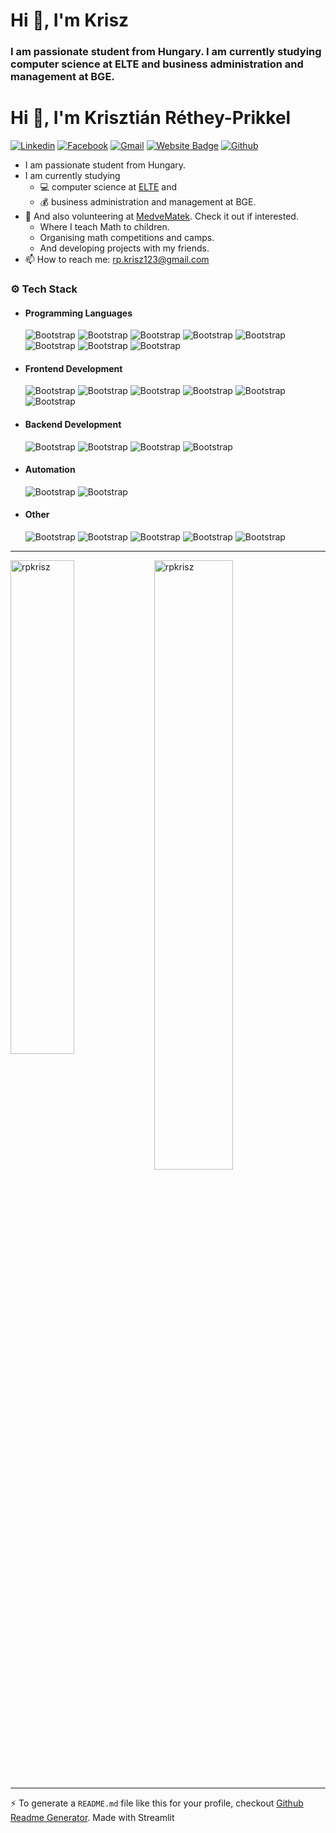 <h1 align="left">Hi 👋, I'm Krisz</h1>
<h3 align="left">I am passionate student from Hungary. I am currently studying computer science at ELTE and business administration and management at BGE.</h3>

# Hi 👋, I'm Krisztián Réthey-Prikkel

[![Linkedin](https://img.shields.io/badge/-LinkedIn-blue?style=flat&logo=Linkedin&logoColor=white)](https://www.linkedin.com/in/rethey-prikkel-krisztian/)
[![Facebook](https://img.shields.io/badge/-Facebook-blue?style=flat&logo=Facebook&logoColor=white)](https://www.facebook.com/krisztian.retheyprikkel)
[![Gmail](https://img.shields.io/badge/-Gmail-c14438?style=flat&logo=Gmail&logoColor=white)](mailto:rp.krisz123@gmail.com)
[![Website Badge](https://img.shields.io/badge/-Website-c14438?style=flat&logo=Google-Chrome&logoColor=white&link=https://rpkrisz.github.io)](https://rpkrisz.github.io)
[![Github](https://img.shields.io/github/followers/rpkrisz?label=Follow&style=social)](https://github.com/rpkrisz)

- I am passionate student from Hungary.
- I am currently studying
  - 💻 computer science at [ELTE](https://www.inf.elte.hu/) and
  - 💰 business administration and management at BGE.
- 🐻 And also volunteering at [MedveMatek](https://medvematek.hu/). Check it out if interested.
  - Where I teach Math to children.
  - Organising math competitions and camps.
  - And developing projects with my friends.
- 📫 How to reach me: rp.krisz123@gmail.com

### ⚙️ Tech Stack

- #### Programming Languages
  ![Bootstrap](https://img.shields.io/badge/-Python-05122A?style=flat&logo=Python&color=72b9ab) ![Bootstrap](https://img.shields.io/badge/-Java-05122A?style=flat&logo=Java&color=72b9ab) ![Bootstrap](https://img.shields.io/badge/-PHP-05122A?style=flat&logo=PHP&color=72b9ab) ![Bootstrap](https://img.shields.io/badge/-Haskell-05122A?style=flat&logo=Haskell&color=72b9ab) ![Bootstrap](https://img.shields.io/badge/-SQL-05122A?style=flat&logo=SQL&color=72b9ab) ![Bootstrap](https://img.shields.io/badge/-Javascript-05122A?style=flat&logo=Javascript&color=72b9ab) ![Bootstrap](https://img.shields.io/badge/-Typescript-05122A?style=flat&logo=Typescript&color=72b9ab) ![Bootstrap](https://img.shields.io/badge/-C%23-05122A?style=flat&logo=C#&color=72b9ab)
- #### Frontend Development
  ![Bootstrap](https://img.shields.io/badge/-React-05122A?style=flat&logo=React&color=72b9ab) ![Bootstrap](https://img.shields.io/badge/-Bootstrap-05122A?style=flat&logo=Bootstrap&color=72b9ab) ![Bootstrap](https://img.shields.io/badge/-CSS3-05122A?style=flat&logo=CSS3&color=72b9ab) ![Bootstrap](https://img.shields.io/badge/-HTML5-05122A?style=flat&logo=HTML5&color=72b9ab) ![Bootstrap](https://img.shields.io/badge/-Redux-05122A?style=flat&logo=Redux&color=72b9ab) ![Bootstrap](https://img.shields.io/badge/-Tailwind-05122A?style=flat&logo=Tailwind&color=72b9ab)
- #### Backend Development
  ![Bootstrap](https://img.shields.io/badge/-NodeJS-05122A?style=flat&logo=NodeJS&color=72b9ab) ![Bootstrap](https://img.shields.io/badge/-GraphQL-05122A?style=flat&logo=GraphQL&color=72b9ab) ![Bootstrap](https://img.shields.io/badge/-RestAPI-05122A?style=flat&logo=RestAPI&color=72b9ab)
  ![Bootstrap](https://img.shields.io/badge/-Laravel-05122A?style=flat&logo=Laravel&color=72b9ab)
- #### Automation

  ![Bootstrap](https://img.shields.io/badge/-Zapier-05122A?style=flat&logo=Zapier&color=72b9ab) ![Bootstrap](https://img.shields.io/badge/-IFTTT-05122A?style=flat&logo=IFTTT&color=72b9ab)

- #### Other
  ![Bootstrap](https://img.shields.io/badge/-GIT-05122A?style=flat&logo=GIT&color=72b9ab) ![Bootstrap](https://img.shields.io/badge/-GitHub-05122A?style=flat&logo=GitHub&color=72b9ab) ![Bootstrap](https://img.shields.io/badge/-GitLab-05122A?style=flat&logo=GitLab&color=72b9ab) ![Bootstrap](https://img.shields.io/badge/-Vite-05122A?style=flat&logo=Vite&color=72b9ab) ![Bootstrap](https://img.shields.io/badge/-Visual%20Studio%20Code-05122A?style=flat&logo=Visual-Studio-Code&color=72b9ab)

---

<div> <img width="45%" align="left" src="https://github-readme-stats.vercel.app/api/top-langs?username=rpkrisz&show_icons=true&locale=en&layout=compact" alt="rpkrisz" /> <img width="50%" src="https://github-readme-streak-stats.herokuapp.com/?user=rpkrisz&" alt="rpkrisz" /> </div>

---

:zap: To generate a `README.md` file like this for your profile, checkout [Github Readme Generator](https://hejazizo-github-profile-readme-srcstreamlit-app-i6skm7.streamlit.app/).
Made with Streamlit
